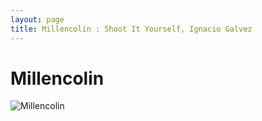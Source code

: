 ```yaml
---
layout: page
title: Millencolin : Shoot It Yourself, Ignacio Galvez
---
```


# Millencolin

![Millencolin](http://assets.farmhouse.co/publishing/1-shoot-it-yourself/images/millencolin-1.jpg)
